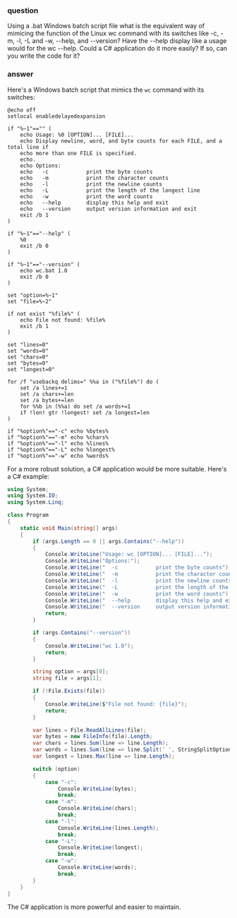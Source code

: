 ### question

Using a .bat Windows batch script file what is the equivalent way of mimicing the function of the Linux wc command with its switches like -c, -m, -l, -L and -w, --help, and --version? Have the --help display like a usage would for the wc --help. Could a C# application do it more easily? If so, can you write the code for it?

### answer

Here's a Windows batch script that mimics the `wc` command with its switches:

```batch
@echo off
setlocal enabledelayedexpansion

if "%~1"=="" (
    echo Usage: %0 [OPTION]... [FILE]...
    echo Display newline, word, and byte counts for each FILE, and a total line if
    echo more than one FILE is specified.
    echo.
    echo Options:
    echo   -c            print the byte counts
    echo   -m            print the character counts
    echo   -l            print the newline counts
    echo   -L            print the length of the longest line
    echo   -w            print the word counts
    echo   --help        display this help and exit
    echo   --version     output version information and exit
    exit /b 1
)

if "%~1"=="--help" (
    %0
    exit /b 0
)

if "%~1"=="--version" (
    echo wc.bat 1.0
    exit /b 0
)

set "option=%~1"
set "file=%~2"

if not exist "%file%" (
    echo File not found: %file%
    exit /b 1
)

set "lines=0"
set "words=0"
set "chars=0"
set "bytes=0"
set "longest=0"

for /f "usebackq delims=" %%a in ("%file%") do (
    set /a lines+=1
    set /a chars+=len
    set /a bytes+=len
    for %%b in (%%a) do set /a words+=1
    if !len! gtr !longest! set /a longest=len
)

if "%option%"=="-c" echo %bytes%
if "%option%"=="-m" echo %chars%
if "%option%"=="-l" echo %lines%
if "%option%"=="-L" echo %longest%
if "%option%"=="-w" echo %words%
```

For a more robust solution, a C# application would be more suitable. Here's a C# example:

```csharp
using System;
using System.IO;
using System.Linq;

class Program
{
    static void Main(string[] args)
    {
        if (args.Length == 0 || args.Contains("--help"))
        {
            Console.WriteLine("Usage: wc [OPTION]... [FILE]...");
            Console.WriteLine("Options:");
            Console.WriteLine("  -c            print the byte counts");
            Console.WriteLine("  -m            print the character counts");
            Console.WriteLine("  -l            print the newline counts");
            Console.WriteLine("  -L            print the length of the longest line");
            Console.WriteLine("  -w            print the word counts");
            Console.WriteLine("  --help        display this help and exit");
            Console.WriteLine("  --version     output version information and exit");
            return;
        }

        if (args.Contains("--version"))
        {
            Console.WriteLine("wc 1.0");
            return;
        }

        string option = args[0];
        string file = args[1];

        if (!File.Exists(file))
        {
            Console.WriteLine($"File not found: {file}");
            return;
        }

        var lines = File.ReadAllLines(file);
        var bytes = new FileInfo(file).Length;
        var chars = lines.Sum(line => line.Length);
        var words = lines.Sum(line => line.Split(' ', StringSplitOptions.RemoveEmptyEntries).Length); // has error CS1503: Argument 2: cannot convert from 'System.StringSplitOptions' to 'char'
        var longest = lines.Max(line => line.Length);

        switch (option)
        {
            case "-c":
                Console.WriteLine(bytes);
                break;
            case "-m":
                Console.WriteLine(chars);
                break;
            case "-l":
                Console.WriteLine(lines.Length);
                break;
            case "-L":
                Console.WriteLine(longest);
                break;
            case "-w":
                Console.WriteLine(words);
                break;
        }
    }
}
```

The C# application is more powerful and easier to maintain.
